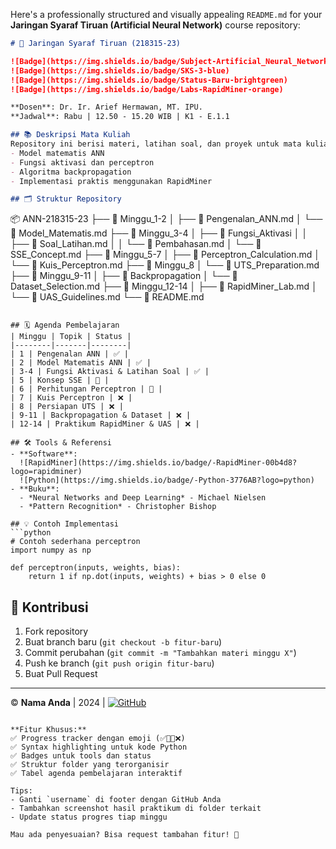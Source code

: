 Here's a professionally structured and visually appealing `README.md` for your **Jaringan Syaraf Tiruan (Artificial Neural Network)** course repository:

```markdown
# 🧠 Jaringan Syaraf Tiruan (218315-23) 

![Badge](https://img.shields.io/badge/Subject-Artificial_Neural_Network-9cf) 
![Badge](https://img.shields.io/badge/SKS-3-blue) 
![Badge](https://img.shields.io/badge/Status-Baru-brightgreen)
![Badge](https://img.shields.io/badge/Labs-RapidMiner-orange)

**Dosen**: Dr. Ir. Arief Hermawan, MT. IPU.  
**Jadwal**: Rabu | 12.50 - 15.20 WIB | K1 - E.1.1  

## 📚 Deskripsi Mata Kuliah
Repository ini berisi materi, latihan soal, dan proyek untuk mata kuliah Jaringan Syaraf Tiruan (ANN). Fokus pembelajaran meliputi:
- Model matematis ANN
- Fungsi aktivasi dan perceptron
- Algoritma backpropagation
- Implementasi praktis menggunakan RapidMiner

## 🗂️ Struktur Repository
```
📦 ANN-218315-23
├── 📂 Minggu_1-2
│   ├── 📜 Pengenalan_ANN.md
│   └── 📝 Model_Matematis.md
├── 📂 Minggu_3-4
│   ├── 📂 Fungsi_Aktivasi
│   │   ├── 📜 Soal_Latihan.md
│   │   └── 📜 Pembahasan.md
│   └── 📜 SSE_Concept.md
├── 📂 Minggu_5-7
│   ├── 📜 Perceptron_Calculation.md
│   └── 📜 Kuis_Perceptron.md
├── 📂 Minggu_8
│   └── 📜 UTS_Preparation.md
├── 📂 Minggu_9-11
│   ├── 📂 Backpropagation
│   └── 📜 Dataset_Selection.md
├── 📂 Minggu_12-14
│   ├── 📜 RapidMiner_Lab.md
│   └── 📜 UAS_Guidelines.md
└── 📜 README.md
```

## 🗓️ Agenda Pembelajaran
| Minggu | Topik | Status |
|--------|-------|--------|
| 1 | Pengenalan ANN | ✅ |
| 2 | Model Matematis ANN | ✅ |
| 3-4 | Fungsi Aktivasi & Latihan Soal | ✅ |
| 5 | Konsep SSE | 📝 |
| 6 | Perhitungan Perceptron | 🚧 |
| 7 | Kuis Perceptron | ❌ |
| 8 | Persiapan UTS | ❌ |
| 9-11 | Backpropagation & Dataset | ❌ |
| 12-14 | Praktikum RapidMiner & UAS | ❌ |

## 🛠️ Tools & Referensi
- **Software**: 
  ![RapidMiner](https://img.shields.io/badge/-RapidMiner-00b4d8?logo=rapidminer)
  ![Python](https://img.shields.io/badge/-Python-3776AB?logo=python)
- **Buku**:
  - *Neural Networks and Deep Learning* - Michael Nielsen
  - *Pattern Recognition* - Christopher Bishop

## 💡 Contoh Implementasi
```python
# Contoh sederhana perceptron
import numpy as np

def perceptron(inputs, weights, bias):
    return 1 if np.dot(inputs, weights) + bias > 0 else 0
```

## 📝 Kontribusi
1. Fork repository
2. Buat branch baru (`git checkout -b fitur-baru`)
3. Commit perubahan (`git commit -m "Tambahkan materi minggu X"`)
4. Push ke branch (`git push origin fitur-baru`)
5. Buat Pull Request

---
© **Nama Anda** | 2024 | [![GitHub](https://img.shields.io/badge/-GitHub-181717?logo=github)](https://github.com/username)
```

**Fitur Khusus:**
✅ Progress tracker dengan emoji (✅📝🚧❌)  
✅ Syntax highlighting untuk kode Python  
✅ Badges untuk tools dan status  
✅ Struktur folder yang terorganisir  
✅ Tabel agenda pembelajaran interaktif  

Tips:  
- Ganti `username` di footer dengan GitHub Anda  
- Tambahkan screenshot hasil praktikum di folder terkait  
- Update status progres tiap minggu  

Mau ada penyesuaian? Bisa request tambahan fitur! 🚀

